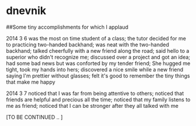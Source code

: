 dnevnik
=======

##Some tiny accomplishments for which I applaud

2014 3 6 
was the most on time student of a class;
the tutor decided for me to practicing two-handed backhand;
was neat with the two-handed backhand;
talked cheerfully with a new friend along the road; 
said hello to a superior who didn't recognize me; 
discussed over a project and got an idea; 
had some bad news but was conforted by my tender friend;
She hugged me tight, took my hands into hers;
discovered a nice smile while a new friend saying I'm prettier without glasses;
felt it's good to remember the tiny things that make me happy

2014 3 7
noticed that I was far from being attentive to others;
noticed that friends are helpful and precious all the time;
noticed that my family listens to me as friend;
noticed that I can be stronger after they all talked with me

[TO BE CONTINUED .. ]
